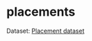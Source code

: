# placements
Dataset: <a href= 'https://www.kaggle.com/benroshan/factors-affecting-campus-placement'>Placement dataset</a>

